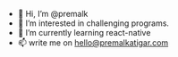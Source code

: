 - 👋 Hi, I’m @premalk
- 👀 I’m interested in challenging programs.
- 🌱 I’m currently learning react-native
- 📫 write me on hello@premalkatigar.com

<!---
premalk/premalk is a ✨ special ✨ repository because its `README.md` (this file) appears on your GitHub profile.
You can click the Preview link to take a look at your changes.
--->
